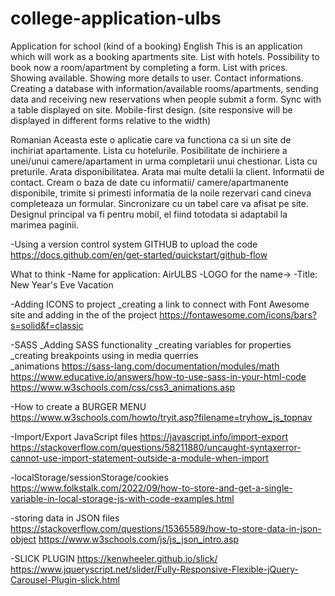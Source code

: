 # college-application-ulbs
Application for school (kind of a booking)
English
This is an application which will work as a booking apartments site.
List with hotels.
Possibility to book now a room/apartment by completing a form.
List with prices.
Showing available.
Showing more details to user.
Contact informations.
Creating a database with information/available rooms/apartments, sending data and receiving new reservations when people submit a form.
Sync with a table displayed on site.
Mobile-first design. (site responsive will be displayed in different forms relative to the width)



Romanian
Aceasta este o aplicatie care va functiona ca si un site de inchiriat apartamente.
Lista cu hotelurile.
Posibilitate de inchiriere a unei/unui camere/apartament in urma completarii unui chestionar.
Lista cu preturile.
Arata disponibilitatea.
Arata mai multe detalii la client.
Informatii de contact.
Cream o baza de date cu informatii/ camere/apartmanente disponibile, trimite si primesti informatia de la noile rezervari cand cineva completeaza un formular.
Sincronizare cu un tabel care va afisat pe site.
Designul principal va fi pentru mobil, el fiind totodata si adaptabil la marimea paginii.




-Using a version control system GITHUB to upload the code 
https://docs.github.com/en/get-started/quickstart/github-flow

What to think
-Name for application: AirULBS
-LOGO for the name->
-Title: New Year's Eve Vacation


-Adding ICONS to project 
_creating a link to connect with Font Awesome site and adding in the <head> of the project
https://fontawesome.com/icons/bars?s=solid&f=classic


-SASS
_Adding SASS functionality
_creating variables for properties
_creating breakpoints using in media querries   
_animations
https://sass-lang.com/documentation/modules/math
https://www.educative.io/answers/how-to-use-sass-in-your-html-code
https://www.w3schools.com/css/css3_animations.asp


-How to create a BURGER MENU
https://www.w3schools.com/howto/tryit.asp?filename=tryhow_js_topnav


-Import/Export JavaScript files
https://javascript.info/import-export
https://stackoverflow.com/questions/58211880/uncaught-syntaxerror-cannot-use-import-statement-outside-a-module-when-import


-localStorage/sessionStorage/cookies
https://www.folkstalk.com/2022/09/how-to-store-and-get-a-single-variable-in-local-storage-js-with-code-examples.html


-storing data in JSON files 
https://stackoverflow.com/questions/15365589/how-to-store-data-in-json-object
https://www.w3schools.com/js/js_json_intro.asp


-SLICK PLUGIN 
https://kenwheeler.github.io/slick/
https://www.jqueryscript.net/slider/Fully-Responsive-Flexible-jQuery-Carousel-Plugin-slick.html
